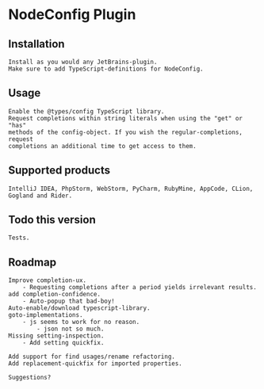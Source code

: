 NodeConfig Plugin
=================

Installation
------------
    Install as you would any JetBrains-plugin.
    Make sure to add TypeScript-definitions for NodeConfig.

Usage
-----
    Enable the @types/config TypeScript library.
    Request completions within string literals when using the "get" or "has"
    methods of the config-object. If you wish the regular-completions, request
    completions an additional time to get access to them.

Supported products
------------------
    IntelliJ IDEA, PhpStorm, WebStorm, PyCharm, RubyMine, AppCode, CLion, Gogland and Rider.

Todo this version
------------    
    Tests.

Roadmap
-------    
    Improve completion-ux.
        - Requesting completions after a period yields irrelevant results.
    add completion-confidence.
        - Auto-popup that bad-boy!
    Auto-enable/download typescript-library.
    goto-implementations.
        - js seems to work for no reason.
            - json not so much.     
    Missing setting-inspection.
        - Add setting quickfix.
       
    Add support for find usages/rename refactoring.
    Add replacement-quickfix for imported properties.
       
    Suggestions?
